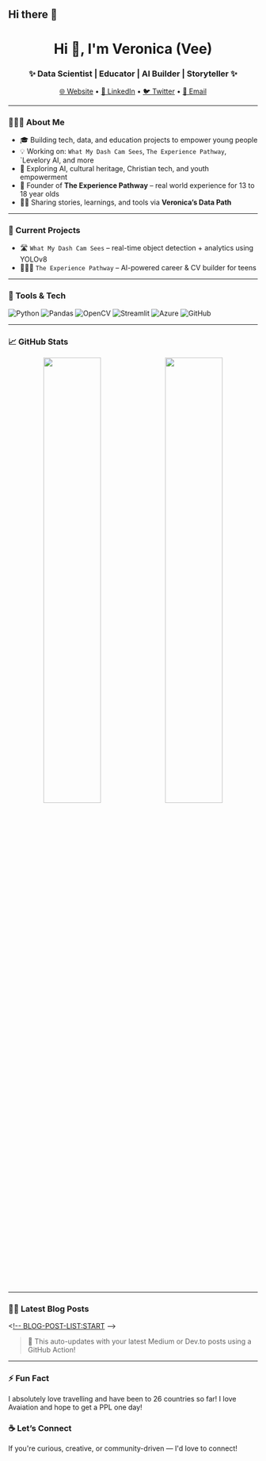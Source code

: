 ## Hi there 👋

<h1 align="center">Hi 👋, I'm Veronica (Vee)</h1>
<h3 align="center">✨ Data Scientist | Educator | AI Builder | Storyteller ✨</h3>

<p align="center">
  <a href="https://veronicasdatapath.com">🌐 Website</a> •
  <a href="https://linkedin.com/in/yourhandle">🔗 LinkedIn</a> •
  <a href="https://twitter.com/yourhandle">🐦 Twitter</a> •
  <a href="mailto:youremail@example.com">📩 Email</a>
</p>

---

### 👩🏾‍💻 About Me

- 🎓 Building tech, data, and education projects to empower young people  
- 💡 Working on: `What My Dash Cam Sees`, `The Experience Pathway`, `Levelory AI, and more  
- 🧠 Exploring AI, cultural heritage, Christian tech, and youth empowerment  
- 📸 Founder of **The Experience Pathway** – real world experience for 13 to 18 year olds
- ✍🏾 Sharing stories, learnings, and tools via **Veronica’s Data Path**

---

### 🚀 Current Projects

- 🛣️ `What My Dash Cam Sees` – real-time object detection + analytics using YOLOv8
- 🧑🏾‍🏫 `The Experience Pathway` – AI-powered career & CV builder for teens

---

### 🔧 Tools & Tech

![Python](https://img.shields.io/badge/-Python-333333?style=flat&logo=python)
![Pandas](https://img.shields.io/badge/-Pandas-150458?style=flat&logo=pandas)
![OpenCV](https://img.shields.io/badge/-OpenCV-5C3EE8?style=flat&logo=opencv)
![Streamlit](https://img.shields.io/badge/-Streamlit-FF4B4B?style=flat&logo=streamlit)
![Azure](https://img.shields.io/badge/-Azure-0078D4?style=flat&logo=microsoft-azure)
![GitHub](https://img.shields.io/badge/-GitHub-181717?style=flat&logo=github)

---

### 📈 GitHub Stats

<p align="center">
  <img src="https://github-readme-stats.vercel.app/api?username=yourusername&show_icons=true&theme=radical" width="48%" />
  <img src="https://github-readme-streak-stats.herokuapp.com/?user=yourusername&theme=radical" width="48%" />
</p>

---

### ✍🏾 Latest Blog Posts

<[!-- BLOG-POST-LIST:START](https://medium.com/@veronica.annor/what-my-dash-cam-sees-a-data-scientists-take-on-road-safety-with-ai-4d95366da4e5) -->
<!-- BLOG-POST-LIST:END -->

> 🔁 This auto-updates with your latest Medium or Dev.to posts using a GitHub Action!

---

### ⚡ Fun Fact
I absolutely love travelling and have been to 26 countries so far!
I love Avaiation and hope to get a PPL one day!

### ☕ Let’s Connect

If you're curious, creative, or community-driven — I'd love to connect!
